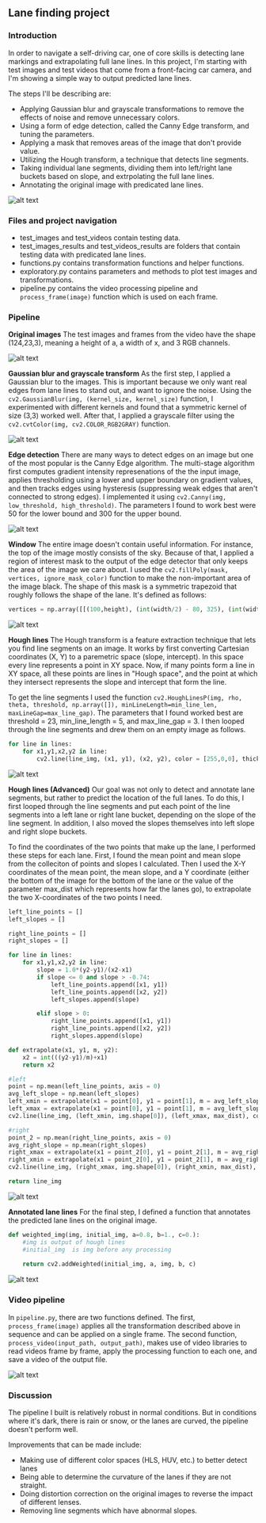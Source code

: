 ## Lane finding project

### Introduction 
In order to navigate a self-driving car, one of core skills is detecting lane markings and extrapolating full lane lines. In this project, I'm  starting with test images and test videos that come from a front-facing car camera, and I'm showing a simple way to output predicted lane lines. 

The steps I'll be describing are: 
* Applying Gaussian blur and grayscale transformations to remove the effects of noise and remove unnecessary colors.
* Using a form of edge detection, called the Canny Edge transform, and tuning the parameters. 
* Applying a mask that removes areas of the image that don't provide value.
* Utilizing the Hough transform, a technique that detects line segments.
* Taking individual lane segments, dividing them into left/right lane buckets based on slope, and extrpolating the full lane lines.
* Annotating the original image with predicated lane lines. 

[//]: # (Image References)

[image1]: ./readme_assets/process.png "Process"
[image2]: ./readme_assets/original_images.png "Original images"
[image3]: ./readme_assets/blurred_grayscale_images.png "Blurred grayscale images"
[image4]: ./readme_assets/edge_images.png "Edge images"
[image5]: ./readme_assets/window_images.png "Window images"
[image6]: ./readme_assets/hough_images.png "Hough images"
[image7]: ./readme_assets/hough_advanced_images.png "Hough images"
[image8]: ./readme_assets/annotated_images.png "Annotated images"
[image9]: ./readme_assets/test_video_1_annotated.gif "Video"

![alt text][image1]


### Files and project navigation 
* test_images and test_videos contain testing data.
* test_images_results and test_videos_results are folders that contain testing data with predicated lane lines.
* functions.py contains transformation functions and helper functions.
* exploratory.py contains parameters and methods to plot test images and transformations.
* pipeline.py contains the video processing pipeline and `process_frame(image)` function which is used on each frame.  

### Pipeline
**Original images**
The test images and frames from the video have the shape (124,23,3), meaning a height of a, a width of x, and 3 RGB channels.

![alt text][image2]

**Gaussian blur and grayscale transform**
As the first step, I applied a Gaussian blur to the images. This is important because we only want real edges from lane lines to stand out, and want to ignore the noise. Using the `cv2.GaussianBlur(img, (kernel_size, kernel_size)` function, I experimented with different kernels and found that a symmetric kernel of size (3,3) worked well. After that, I applied a grayscale filter using the `cv2.cvtColor(img, cv2.COLOR_RGB2GRAY)` function. 


![alt text][image3]

**Edge detection**
There are many ways to detect edges on an image but one of the most popular is the Canny Edge algorithm. The multi-stage algorithm first computes gradient intensity represenations of the the input image, applies thresholding using a lower and upper boundary on gradient values, and then tracks edges using hysteresis (suppressing weak edges that aren't connected to strong edges). I implemented it using  `cv2.Canny(img, low_threshold, high_threshold)`. The parameters I found to work best were 50 for the lower bound and 300 for the upper bound.

![alt text][image4]

**Window**
The entire image doesn't contain useful information. For instance, the top of the image mostly consists of the sky. Because of that, I applied a region of interest mask to the output of the edge detector that only keeps the area of the image we care about. I used the `cv2.fillPoly(mask, vertices, ignore_mask_color)` function to make the non-important area of the image black. The shape of this mask is a symmetric trapezoid that roughly follows the shape of the lane. It's defined as follows: 

```python
vertices = np.array([[(100,height), (int(width/2) - 80, 325), (int(width/2) + 80, 325), (width - 100,height)]])
```

![alt text][image5]

**Hough lines**
The Hough transform is a feature extraction technique that lets you find line segments on an image. It works by first converting Cartesian coordinates (X, Y) to a paremetric space (slope, intercept). In this space every line represents a point in XY space. Now, if many points form a line in XY space, all these points are lines in "Hough space", and the point at which they intersect represents the slope and intercept that form the line.

To get the line segments I used the function `cv2.HoughLinesP(img, rho, theta, threshold, np.array([]), minLineLength=min_line_len, maxLineGap=max_line_gap)`. The parameters that I found worked best are threshold = 23, min_line_length = 5, and max_line_gap = 3. I then looped through the line segments and drew them on an empty image as follows.

```python
for line in lines:
    for x1,y1,x2,y2 in line:
        cv2.line(line_img, (x1, y1), (x2, y2), color = [255,0,0], thickness=10)
```

![alt text][image6]

**Hough lines (Advanced)**
Our goal was not only to detect and annotate lane segments, but rather to predict the location of the full lanes. To do this, I first looped through the line segments and put each point of the line segments into a left lane or right lane bucket, depending on the slope of the line segment. In addition, I also moved the slopes themselves into left slope and right slope buckets. 

To find the coordinates of the two points that make up the lane, I performed these steps for each lane. First, I found the mean point and mean slope from the colleciton of points and slopes I calculated. Then I used the X-Y coordinates of the mean point, the mean slope, and a Y coordinate (either the bottom of the image for the bottom of the lane or the value of the parameter max_dist which represents how far the lanes go), to extrapolate the two X-coordinates of the two points I need. 


```python
left_line_points = []
left_slopes = []

right_line_points = []
right_slopes = []

for line in lines:
    for x1,y1,x2,y2 in line:
        slope = 1.0*(y2-y1)/(x2-x1)
        if slope <= 0 and slope > -0.74:
            left_line_points.append([x1, y1])
            left_line_points.append([x2, y2])
            left_slopes.append(slope)

        elif slope > 0:
            right_line_points.append([x1, y1])
            right_line_points.append([x2, y2])
            right_slopes.append(slope)
```


```python
def extrapolate(x1, y1, m, y2):
    x2 = int(((y2-y1)/m)+x1)
    return x2
```

```python
#left
point = np.mean(left_line_points, axis = 0)
avg_left_slope = np.mean(left_slopes)
left_xmin = extrapolate(x1 = point[0], y1 = point[1], m = avg_left_slope, y2 = img.shape[0])
left_xmax = extrapolate(x1 = point[0], y1 = point[1], m = avg_left_slope, y2 = max_dist)
cv2.line(line_img, (left_xmin, img.shape[0]), (left_xmax, max_dist), color = [255, 0, 0], thickness = 10)

#right
point_2 = np.mean(right_line_points, axis = 0)
avg_right_slope = np.mean(right_slopes)
right_xmax = extrapolate(x1 = point_2[0], y1 = point_2[1], m = avg_right_slope, y2 = img.shape[0])
right_xmin = extrapolate(x1 = point_2[0], y1 = point_2[1], m = avg_right_slope, y2 = max_dist)
cv2.line(line_img, (right_xmax, img.shape[0]), (right_xmin, max_dist), color = [0, 255, 0], thickness = 10)

return line_img
```

![alt text][image7]

**Annotated lane lines**
For the final step, I defined a function that annotates the predicted lane lines on the original image. 

```python
def weighted_img(img, initial_img, a=0.8, b=1., c=0.):
	#img is output of hough lines
	#initial_img  is img before any processing
 
    return cv2.addWeighted(initial_img, a, img, b, c)
```

![alt text][image8]

### Video pipeline
In `pipeline.py`, there are two functions defined. The first, `process_frame(image)` applies all the transformation described above in sequence and can be applied on a single frame. The second function, `process_video(input_path, output_path)`, makes use of video libraries to read videos frame by frame, apply the processing function to each one, and save a video of the output file. 

![alt text][image9]

### Discussion
The pipeline I built is relatively robust in normal conditions. But in conditions where it's dark, there is rain or snow, or the lanes are curved, the pipeline doesn't perform well. 

Improvements that can be made include:
* Making use of different color spaces (HLS, HUV, etc.) to better detect lanes
* Being able to determine the curvature of the lanes if they are not straight.
* Doing distortion correction on the original images to reverse the impact of different lenses. 
* Removing line segments which have abnormal slopes. 













